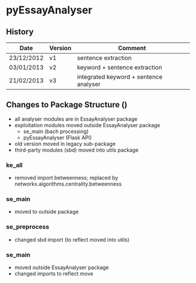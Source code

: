 # pyEssayAnalyser

## History

Date       | Version  | Comment
---------- | -------- | --------------------
23/12/2012 | v1       | sentence extraction
03/01/2013 | v2		  | keyword + sentence extraction
21/02/2013 | v3       | integrated keyword + sentence analyser

## Changes to Package Structure ()
* all analyser modules are in EssayAnalyser package
* exploitation modules moved outside EssayAnalyser package
	* se_main (bach processing)
	* pyEssayAnalyser (Flask API)
* old version moved in legacy sub-package
* third-party modules (sbd) moved into utils package

### ke_all
* removed import betweenness; replaced by networkx.algorithms.centrality.betweenness

### se_main
* moved to outside package

### se_preprocess
* changed sbd import (to reflect moved into utils)

### se_main
* moved outside EssayAnalyser package
* changed imports to reflect move
